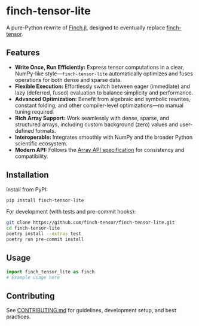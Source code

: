 # finch-tensor-lite

A pure-Python rewrite of [Finch.jl](https://github.com/finch-tensor/Finch.jl), designed to eventually replace [finch-tensor](https://pypi.org/project/finch-tensor/).

## Features

- **Write Once, Run Efficiently:** Express tensor computations in a clear, NumPy-like style—`finch-tensor-lite` automatically optimizes and fuses operations for both dense and sparse data.
- **Flexible Execution:** Effortlessly switch between eager (immediate) and lazy (deferred, fused) evaluation to balance simplicity and performance.
- **Advanced Optimization:** Benefit from algebraic and symbolic rewrites, constant folding, and other compiler-level optimizations—no manual tuning required.
- **Rich Array Support:** Work seamlessly with dense, sparse, and structured arrays, including custom background (zero) values and user-defined formats.
- **Interoperable:** Integrates smoothly with NumPy and the broader Python scientific ecosystem.
- **Modern API:** Follows the [Array API specification](https://data-apis.org/array-api/latest/) for consistency and compatibility.

## Installation

Install from PyPI:
```bash
pip install finch-tensor-lite
```

For development (with tests and pre-commit hooks):
```bash
git clone https://github.com/finch-tensor/finch-tensor-lite.git
cd finch-tensor-lite
poetry install --extras test
poetry run pre-commit install
```

## Usage

```python
import finch_tensor_lite as finch
# Example usage here
```

## Contributing
See [CONTRIBUTING.md](CONTRIBUTING.md) for guidelines, development setup, and best practices.
